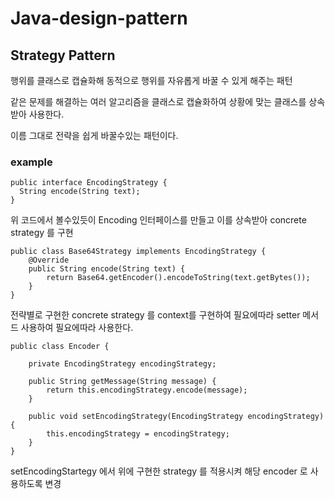# Java-design-pattern

## Strategy Pattern

행위를 클래스로 캡슐화해 동적으로 행위를 자유롭게 바꿀 수 있게 해주는 패턴

  같은 문제를 해결하는 여러 알고리즘을 클래스로 캡슐화하여 상황에 맞는 클래스를 상속받아 사용한다.
  
  이름 그대로 전략을 쉽게 바꿀수있는 패턴이다.
  
### example 
  
  ```
  public interface EncodingStrategy {
    String encode(String text);
}
  ```
위 코드에서 볼수있듯이 Encoding 인터페이스를 만들고 이를 상속받아 concrete strategy 를 구현

```
public class Base64Strategy implements EncodingStrategy {
    @Override
    public String encode(String text) {
        return Base64.getEncoder().encodeToString(text.getBytes());
    }
}
```
전략별로 구현한 concrete strategy 를 context를 구현하여 필요에따라 setter 메서드 사용하여 필요에따라 사용한다.

```
public class Encoder {

    private EncodingStrategy encodingStrategy;

    public String getMessage(String message) {
        return this.encodingStrategy.encode(message);
    }

    public void setEncodingStrategy(EncodingStrategy encodingStrategy) {
        this.encodingStrategy = encodingStrategy;
    }
}
```

setEncodingStartegy 에서 위에 구현한 strategy 를 적용시켜 해당 encoder 로 사용하도록 변경
